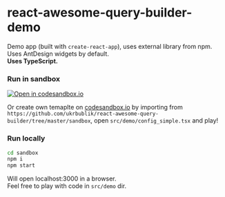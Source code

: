 # react-awesome-query-builder-demo

Demo app (built with `create-react-app`), uses external library from npm.  
Uses AntDesign widgets by default.  
**Uses TypeScript.**

### Run in sandbox

[![Open in codesandbox.io](https://codesandbox.io/static/img/play-codesandbox.svg)](https://codesandbox.io/s/github/ukrbublik/react-awesome-query-builder/tree/master/sandbox?file=/src/demo/config_simple.tsx)

Or create own temaplte on [codesandbox.io](https://codesandbox.io/) by importing from `https://github.com/ukrbublik/react-awesome-query-builder/tree/master/sandbox`, open `src/demo/config_simple.tsx` and play!

### Run locally

```sh
cd sandbox
npm i
npm start
```

Will open localhost:3000 in a browser.  
Feel free to play with code in `src/demo` dir.
